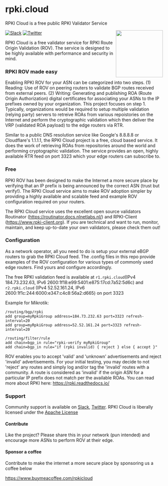 # rpki.cloud
RPKI Cloud is a free public RPKI Validator Service

<img align="right" src="https://defensor.cloud/wp-content/uploads/2022/10/defensor-horizontal-blue-transparent.svg" height="150">

[![Slack](https://img.shields.io/badge/Slack-4A154B?style=for-the-badge&logo=slack&logoColor=white)](https://join.slack.com/t/defensorhq/shared_invite/zt-1ixt72cyv-voTkoGCbwaFpSNWfJwlPqQ)
[![Twitter](https://img.shields.io/twitter/follow/DefensorRPKI.svg?label=Follow&style=social)](https://twitter.com/DefensorRPKI)

RPKI Cloud is a free validator service for RPKI Route Origin Validation (ROV). The service is designed to be highly available with performance and security in mind.

### RPKI ROV made easy
Enabling RPKI ROV for your ASN can be categorized into two steps. (1) Reading: Use of ROV on peering routers to validate BGP routes received from external peers. (2) Writing: Generating and publishing ROA (Route Origin Authorization) digital certificates for associating your ASNs to the IP prefixes owned by your organization. This project focuses on step 1. Typically, organizations would be required to setup multiple validation (relying party) servers to retreive ROAs from various repoistories on the Internet and perform the cryptographic validation which then deliver the VRP (validated ROA payload) to the edge routers via RTR.

Similar to a public DNS resolution service like Google's 8.8.8.8 or Cloudflare's 1.1.1.1, the RPKI Cloud project is a free, cloud based service.  It does the work of retrieving ROAs from repositories around the world and performing cryptographic validation.  The service provides an open, highly available RTR feed on port 3323 which your edge routers can subscribe to. 

### Free
RPKI ROV has been designed to make the Internet a more secure place by verifying that an IP prefix is being announced by the correct ASN (trust but verify!). The RPKI Cloud service aims to make ROV adoption simpler by providing a highly available and scalable feed and example ROV configuration required on your routers.

The RPKI Cloud service uses the excellent open source validators Routinator (https://routinator.docs.nlnetlabs.nl/) and RPKI-Client (https://www.rpki-client.org).  If you are technical and want to run, monitor, maintain, and keep up-to-date your own validators, please check them out!

### Configuration
As a network operator, all you need to do is setup your external eBGP routers to grab the RPKI Cloud feed. The .config files in this repo provide examples of the ROV configuration for various types of commonly used edge routers. Find yours and configure accordingly.

The free RPKI validation feed is available at `r1.rpki.cloud`(IPv4 184.73.232.63, IPv6 2600:1f18:e99:5401:e875:17cd:7a52:5d6c) and `r2.rpki.cloud` (IPv4 52.52.161.24, IPv6 2600:1f1c:244:6000:e347:c4c8:56a2:d665) on port 3323

Example for Mikrotik:
```
/routing/bgp/rpki
add group=myRpkiGroup address=184.73.232.63 port=3323 refresh-interval=20
add group=myRpkiGroup address=52.52.161.24 port=3323 refresh-interval=20

/routing/filter/rule
add chain=bgp_in rule="rpki-verify myRpkiGroup"
add chain=bgp_in rule="if (rpki invalid) { reject } else { accept }"
```

ROV enables you to accept 'valid' and 'unknown' advertisements and reject 'invalid' advertisements. For your initial testing, you may decide to not 'reject' any routes and simply log and/or tag the 'invalid' routes with a community. A route is considered as 'invalid' if the origin ASN for a particular IP prefix does not match per the available ROAs.  You can read more about RPKI here: https://rpki.readthedocs.io/

### Support

Community support is available on
[Slack](https://join.slack.com/t/defensorhq/shared_invite/zt-1ixt72cyv-voTkoGCbwaFpSNWfJwlPqQ),
[Twitter](https://twitter.com/DefensorRPKI). RPKI Cloud is
liberally licensed under the [Apache License](https://github.com/rpki-cloud/rpki.cloud/blob/main/LICENSE)

#### Contribute
Like the project? Please share this in your network (pun intended) and encourage more ASNs to perform ROV at their edge.

#### Sponsor a coffee
Contribute to make the internet a more secure place by sponsoring us a coffee below

https://www.buymeacoffee.com/rpkicloud

